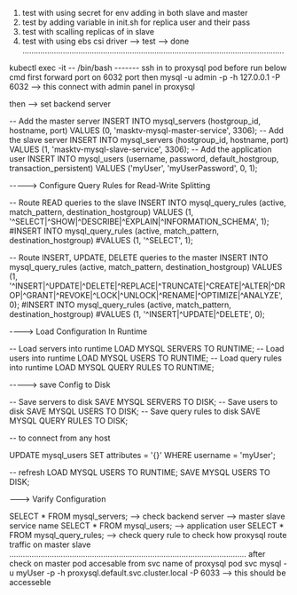 
1. test with using secret for env adding in both slave and master
2. test by adding variable in init.sh for replica user and their pass
3. test with scalling replicas of in slave
4. test with using ebs csi driver --> test --> done
.....................................................................................................................

kubectl exec -it <proxysql-pod-name> -- /bin/bash   ------- ssh in to proxysql pod
before run below cmd first forward port on 6032 port
then    mysql -u admin -p -h 127.0.0.1 -P 6032 --> this connect with admin panel in proxysql

then  --> set  backend server

-- Add the master server
INSERT INTO mysql_servers (hostgroup_id, hostname, port) VALUES (0, 'masktv-mysql-master-service', 3306);
-- Add the slave server
INSERT INTO mysql_servers (hostgroup_id, hostname, port) VALUES (1, 'masktv-mysql-slave-service', 3306);
-- Add the application user
INSERT INTO mysql_users (username, password, default_hostgroup, transaction_persistent) 
VALUES ('myUser', 'myUserPassword', 0, 1);

-----> Configure Query Rules for Read-Write Splitting

-- Route READ queries to the slave
INSERT INTO mysql_query_rules (active, match_pattern, destination_hostgroup) 
VALUES (1, '^SELECT|^SHOW|^DESCRIBE|^EXPLAIN|^INFORMATION_SCHEMA', 1);
#INSERT INTO mysql_query_rules (active, match_pattern, destination_hostgroup) 
#VALUES (1, '^SELECT', 1);

-- Route INSERT, UPDATE, DELETE queries to the master
INSERT INTO mysql_query_rules (active, match_pattern, destination_hostgroup) 
VALUES (1, '^INSERT|^UPDATE|^DELETE|^REPLACE|^TRUNCATE|^CREATE|^ALTER|^DROP|^GRANT|^REVOKE|^LOCK|^UNLOCK|^RENAME|^OPTIMIZE|^ANALYZE', 0);
#INSERT INTO mysql_query_rules (active, match_pattern, destination_hostgroup) 
#VALUES (1, '^INSERT|^UPDATE|^DELETE', 0);

----> Load Configuration In Runtime

-- Load servers into runtime
LOAD MYSQL SERVERS TO RUNTIME;
-- Load users into runtime
LOAD MYSQL USERS TO RUNTIME;
-- Load query rules into runtime
LOAD MYSQL QUERY RULES TO RUNTIME;

-----> save Config to Disk 

-- Save servers to disk
SAVE MYSQL SERVERS TO DISK;
-- Save users to disk
SAVE MYSQL USERS TO DISK;
-- Save query rules to disk
SAVE MYSQL QUERY RULES TO DISK;

-- to connect from any host

UPDATE mysql_users
SET attributes = '{}'
WHERE username = 'myUser';

--  refresh
LOAD MYSQL USERS TO RUNTIME;
SAVE MYSQL USERS TO DISK;

---> Varify Configuration

SELECT * FROM mysql_servers;   --> check backend server -->  master slave service name
SELECT * FROM mysql_users;     --> application user
SELECT * FROM mysql_query_rules;  --> check query rule to check how proxysql route traffic on master slave 
..........................................................................................................
after check on master pod accesable from svc name of proxysql pod svc
mysql -u myUser -p -h proxysql.default.svc.cluster.local -P 6033    --> this should be accesseble

 
